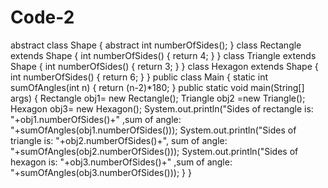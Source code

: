# Code-2
abstract class  Shape
{
	abstract int numberOfSides();
}
class Rectangle extends Shape
{
	int numberOfSides()
	{
		return 4;
	}
}
class Triangle extends Shape
{
	int numberOfSides()
	{
		return 3;
	}
}
class Hexagon extends Shape
{
	int numberOfSides()
	{
		return 6;
	}
}
public class Main
{
	static int sumOfAngles(int n)
    {
		       return (n-2)*180;
    }
	public static void main(String[] args)
	{
		Rectangle obj1= new Rectangle();
		Triangle obj2 =new Triangle();
		Hexagon obj3= new Hexagon();
		System.out.println("Sides of rectangle is: "+obj1.numberOfSides()+" ,sum of angle: "+sumOfAngles(obj1.numberOfSides()));
		System.out.println("Sides of triangle is: "+obj2.numberOfSides()+", sum of angle: "+sumOfAngles(obj2.numberOfSides()));
		System.out.println("Sides of hexagon is: "+obj3.numberOfSides()+" ,sum of angle: "+sumOfAngles(obj3.numberOfSides()));
	}
}
